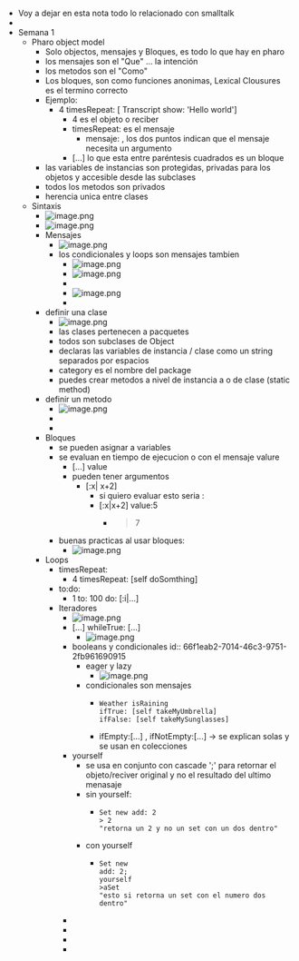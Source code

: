- Voy a dejar en esta nota todo lo relacionado con smalltalk
-
- Semana 1
	- Pharo object model
		- Solo objectos, mensajes y Bloques, es todo lo que hay en pharo
		- los mensajes son el "Que" ... la intención
		- los metodos son el "Como"
		- Los bloques, son como funciones anonimas, Lexical Clousures es el termino correcto
		- Ejemplo:
			- 4 timesRepeat: [ Transcript show: 'Hello world']
				- 4 es el objeto o reciber
				- timesRepeat: es el mensaje
					- mensaje: , los dos puntos indican que el mensaje necesita un argumento
				- [...] lo que esta entre paréntesis cuadrados es un bloque
		- las variables de instancias son protegidas, privadas para los objetos y accesible desde las subclases
		- todos los metodos son privados
		- herencia unica entre clases
	- Sintaxis
		- ![image.png](../assets/image_1727127705969_0.png)
		- ![image.png](../assets/image_1727127730436_0.png)
		- Mensajes
			- ![image.png](../assets/image_1727127780527_0.png)
			- los condicionales y loops son mensajes tambien
				- ![image.png](../assets/image_1727128016535_0.png)
				- ![image.png](../assets/image_1727128055688_0.png)
				-
				- ![image.png](../assets/image_1727128461156_0.png)
				-
		- definir una clase
			- ![image.png](../assets/image_1727128530576_0.png)
			- las clases pertenecen a pacquetes
			- todos son subclases de Object
			- declaras las variables de instancia / clase como un string separados por espacios
			- category es el nombre del package
			- puedes crear metodos a nivel de instancia a o de clase (static method)
		- definir un metodo
			- ![image.png](../assets/image_1727128946913_0.png)
			-
			-
		- Bloques
			- se pueden asignar a variables
			- se evaluan en tiempo de ejecucion o con el mensaje valure
				- [...] value
				- pueden tener argumentos
					- [:x| x+2]
						- si quiero evaluar esto seria :
						- [:x|x+2] value:5
							- >7
			- buenas practicas al usar bloques:
				- ![image.png](../assets/image_1727129508160_0.png)
		- Loops
			- timesRepeat:
				- 4 timesRepeat: [self doSomthing]
			- to:do:
				- 1 to: 100 do: [:i|...]
			- Iteradores
				- ![image.png](../assets/image_1727130032835_0.png)
				- [...] whileTrue: [...]
					- ![image.png](../assets/image_1727130289618_0.png)
				- booleans y condicionales
				  id:: 66f1eab2-7014-46c3-9751-2fb961690915
					- eager y lazy
						- ![image.png](../assets/image_1727205745520_0.png)
					- condicionales son mensajes
						- ```smalltalk 
						  Weather isRaining
						  ifTrue: [self takeMyUmbrella]
						  ifFalse: [self takeMySunglasses]
						  ```
						- ifEmpty:[...] , ifNotEmpty:[...] -> se explican solas y se usan en colecciones
				- yourself
					- se usa en conjunto con cascade ';' para retornar el objeto/reciver original y no el resultado del ultimo menasaje
					- sin yourself:
						- ```smalltalk 
						  Set new add: 2
						  > 2
						  "retorna un 2 y no un set con un dos dentro"
						  ```
					- con yourself
						- ```pharo
						  Set new
						  add: 2;
						  yourself
						  >aSet 
						  "esto si retorna un set con el numero dos dentro"
						  ```
				-
				-
				-
				-